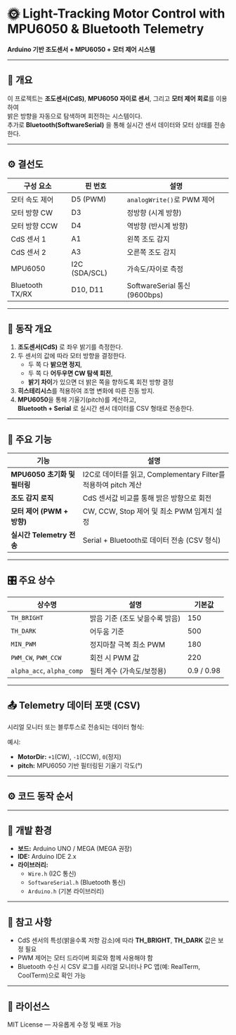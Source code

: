 # 🌞 Light-Tracking Motor Control with MPU6050 & Bluetooth Telemetry

**Arduino 기반 조도센서 + MPU6050 + 모터 제어 시스템**

---

## 📘 개요
이 프로젝트는 **조도센서(CdS)**, **MPU6050 자이로 센서**, 그리고 **모터 제어 회로**를 이용하여  
밝은 방향을 자동으로 탐색하며 회전하는 시스템이다.  
추가로 **Bluetooth(SoftwareSerial)** 을 통해 실시간 센서 데이터와 모터 상태를 전송한다.

---

## ⚙️ 결선도

| 구성 요소 | 핀 번호 | 설명 |
|------------|----------|------|
| 모터 속도 제어 | D5 (PWM) | `analogWrite()`로 PWM 제어 |
| 모터 방향 CW | D3 | 정방향 (시계 방향) |
| 모터 방향 CCW | D4 | 역방향 (반시계 방향) |
| CdS 센서 1 | A1 | 왼쪽 조도 감지 |
| CdS 센서 2 | A3 | 오른쪽 조도 감지 |
| MPU6050 | I2C (SDA/SCL) | 가속도/자이로 측정 |
| Bluetooth TX/RX | D10, D11 | SoftwareSerial 통신 (9600bps) |

---

## 🧠 동작 개요

1. **조도센서(CdS)** 로 좌우 밝기를 측정한다.  
2. 두 센서의 값에 따라 모터 방향을 결정한다.  
   - 두 쪽 다 **밝으면 정지**,  
   - 두 쪽 다 **어두우면 CW 탐색 회전**,  
   - **밝기 차이**가 있으면 더 밝은 쪽을 향하도록 회전 방향 결정  
3. **히스테리시스**를 적용하여 조명 변화에 따른 진동 방지.  
4. **MPU6050**을 통해 기울기(pitch)를 계산하고,  
   **Bluetooth + Serial** 로 실시간 센서 데이터를 CSV 형태로 전송한다.

---

## 🧩 주요 기능

| 기능 | 설명 |
|------|------|
| **MPU6050 초기화 및 필터링** | I2C로 데이터를 읽고, Complementary Filter를 적용하여 pitch 계산 |
| **조도 감지 로직** | CdS 센서값 비교를 통해 밝은 방향으로 회전 |
| **모터 제어 (PWM + 방향)** | CW, CCW, Stop 제어 및 최소 PWM 임계치 설정 |
| **실시간 Telemetry 전송** | Serial + Bluetooth로 데이터 전송 (CSV 형식) |

---

## 🎛️ 주요 상수

| 상수명 | 설명 | 기본값 |
|---------|------|--------|
| `TH_BRIGHT` | 밝음 기준 (조도 낮을수록 밝음) | 150 |
| `TH_DARK` | 어두움 기준 | 500 |
| `MIN_PWM` | 정지마찰 극복 최소 PWM | 180 |
| `PWM_CW`, `PWM_CCW` | 회전 시 PWM 값 | 220 |
| `alpha_acc`, `alpha_comp` | 필터 계수 (가속도/보정용) | 0.9 / 0.98 |

---

## 📤 Telemetry 데이터 포맷 (CSV)
시리얼 모니터 또는 블루투스로 전송되는 데이터 형식:


예시:

- **MotorDir:** `+1`(CW), `-1`(CCW), `0`(정지)  
- **pitch:** MPU6050 기반 필터링된 기울기 각도(°)

---

## ⚙️ 코드 동작 순서


---

## 🔧 개발 환경

- **보드:** Arduino UNO / MEGA (MEGA 권장)  
- **IDE:** Arduino IDE 2.x  
- **라이브러리:**  
  - `Wire.h` (I2C 통신)  
  - `SoftwareSerial.h` (Bluetooth 통신)  
  - `Arduino.h` (기본 라이브러리)

---

## 🧭 참고 사항

- CdS 센서의 특성(밝을수록 저항 감소)에 따라 **TH_BRIGHT**, **TH_DARK** 값은 보정 필요  
- PWM 제어는 모터 드라이버 회로와 함께 사용해야 함  
- Bluetooth 수신 시 CSV 로그를 시리얼 모니터나 PC 앱(예: RealTerm, CoolTerm)으로 확인 가능

---

## 📄 라이선스
MIT License — 자유롭게 수정 및 배포 가능

